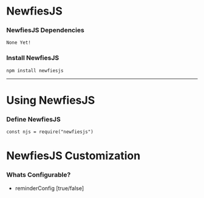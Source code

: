 # NewfiesJS

### NewfiesJS Dependencies
	 
	None Yet!

### Install NewfiesJS

    npm install newfiesjs

<hr>

# Using NewfiesJS

### Define NewfiesJS
	
	const njs = require("newfiesjs")

# NewfiesJS Customization

### Whats Configurable?

- reminderConfig [true/false]
